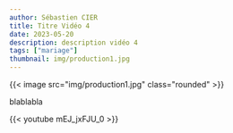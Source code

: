 ```yaml
---
author: Sébastien CIER
title: Titre Vidéo 4
date: 2023-05-20
description: description vidéo 4
tags: ["mariage"]
thumbnail: img/production1.jpg
---
```


{{< image src="img/production1.jpg" class="rounded" >}}

blablabla


{{< youtube mEJ_jxFJU_0 >}}


